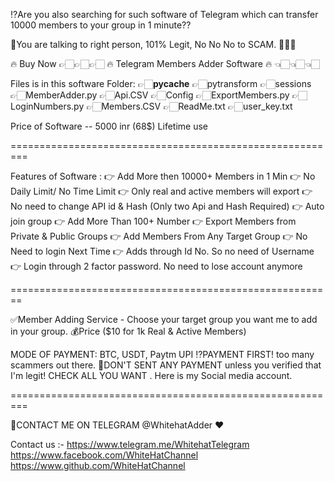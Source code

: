 ⁉️Are you also searching for such software of Telegram which can transfer 10000 members to your group in 1 minute??

🤝You are talking to right person, 101% Legit, No No No to SCAM. 💯💯💯

🔥 Buy Now 👉🏻👉🏻👉🏻 🔥 Telegram Members Adder Software 🔥 👈🏻👈🏻👈🏻

Files is in this software Folder:
👉🏻__pycache__
👉🏻pytransform
👉🏻sessions
👉🏻MemberAdder.py
👉🏻Api.CSV
👉🏻Config
👉🏻ExportMembers.py
👉🏻LoginNumbers.py
👉🏻Members.CSV
👉🏻ReadMe.txt
👉🏻user_key.txt

Price of Software -- 5000 inr (68$) Lifetime use

=========================================================

Features of Software : 👉 Add More then 10000+ Members in 1 Min 👉 No Daily Limit/ No Time Limit 👉 Only real and active members will export 👉 No need to change API id & Hash (Only two Api and Hash Required) 👉 Auto join group 👉 Add More Than 100+ Number 👉 Export Members from Private & Public Groups 👉 Add Members From Any Target Group 👉 No Need to login Next Time 👉 Adds through Id No. So no need of Username 👉 Login through 2 factor password. No need to lose account anymore

========================================================

✅Member Adding Service - Choose your target group you want me to add in your group. 💰Price ($10 for 1k Real & Active Members)

MODE OF PAYMENT: BTC, USDT, Paytm UPI ⁉️PAYMENT FIRST! too many scammers out there. 🚫DON'T SENT ANY PAYMENT unless you verified that I'm legit! CHECK ALL YOU WANT . Here is my Social media account.

=========================================================

📲CONTACT ME ON TELEGRAM @WhitehatAdder ❤️

Contact us :- https://www.telegram.me/WhitehatTelegram https://www.facebook.com/WhiteHatChannel https://www.github.com/WhiteHatChannel
